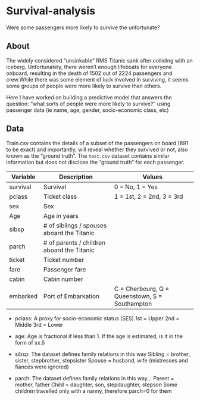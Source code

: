 # Survival-analysis
Were some passengers more likely to survive the unfortunate?

## About

The widely considered “unsinkable” RMS Titanic sank after colliding with an iceberg. Unfortunately, there weren’t enough lifeboats for everyone onboard, resulting in the death of 1502 out of 2224 passengers and crew.While there was some element of luck involved in surviving, it seems some groups of people were more likely to survive than others.

Here I have worked on building a predictive model that answers the question: “what sorts of people were more likely to survive?” using passenger data (ie name, age, gender, socio-economic class, etc)

## Data

Train.csv contains the details of a subset of the passengers on board (891 to be exact) and importantly, will reveal whether they survived or not, also known as the “ground truth”. The `test.csv` dataset contains similar information but does not disclose the “ground truth” for each passenger.

Variable | Description | Values
---------|-------------|---------
survival | Survival |	0 = No, 1 = Yes
pclass | Ticket class |	1 = 1st, 2 = 2nd, 3 = 3rd
sex |	Sex	
Age |	Age in years	
sibsp |	# of siblings / spouses aboard the Titanic	
parch |	# of parents / children aboard the Titanic	
ticket |	Ticket number	
fare |	Passenger fare	
cabin |	Cabin number	
embarked | Port of Embarkation | C = Cherbourg, Q = Queenstown, S = Southampton

* pclass: A proxy for socio-economic status (SES)
1st = Upper
2nd = Middle
3rd = Lower

* age: Age is fractional if less than 1. If the age is estimated, is it in the form of xx.5

* sibsp: The dataset defines family relations in this way
Sibling = brother, sister, stepbrother, stepsister
Spouse = husband, wife (mistresses and fiancés were ignored)

* parch: The dataset defines family relations in this way...
Parent = mother, father
Child = daughter, son, stepdaughter, stepson
Some children travelled only with a nanny, therefore parch=0 for them

